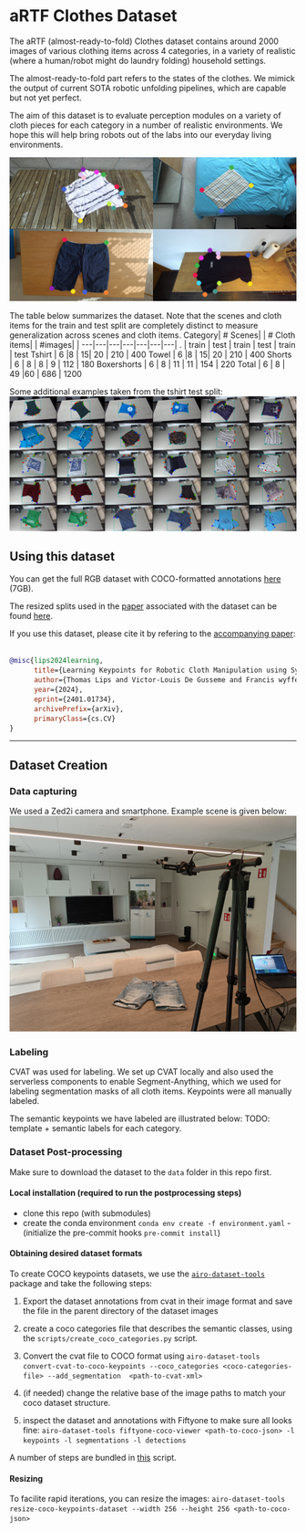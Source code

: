 # aRTF Clothes Dataset
The aRTF (almost-ready-to-fold) Clothes dataset contains around 2000 images of various clothing items across 4 categories, in a variety of realistic (where a human/robot might do laundry folding) household settings.

The almost-ready-to-fold part refers to the states of the clothes. We mimick the output of current SOTA robotic unfolding pipelines, which are capable but not yet perfect.

The aim of this dataset is to evaluate perception modules on a variety of cloth pieces for each category in a number of realistic environments. We hope this will help bring robots out of the labs into our everyday living environments.

![](docs/images/examples.png)





The table below summarizes the dataset. Note that the scenes and cloth items for the train and test split are completely distinct to measure generalization across scenes and cloth items.
Category| # Scenes| | # Cloth items| | #images| |
---|---|---|---|---|---|---|
. | train | test | train | test | train | test
Tshirt  | 6 |8 |  15| 20 | 210 | 400
Towel  | 6 |8 |  15| 20 | 210 | 400
Shorts | 6 | 8 | 8 | 9 | 112 | 180
Boxershorts | 6 | 8 | 11 | 11 | 154 | 220
Total |  6 | 8 | 49 |60 | 686 | 1200






Some additional examples taken from the tshirt test split:
![](docs/images/fiftyone-tshirts-sample.png)






## Using this dataset

You can get the full RGB dataset with COCO-formatted annotations [here](https://cloud.ilabt.imec.be/index.php/s/ezqASWNLmEEcocQ/download/aRTFClothes-rgb.zip) (7GB).

The resized splits used in the [paper](https://arxiv.org/abs/2401.01734) associated with the dataset can be found [here](https://cloud.ilabt.imec.be/index.php/s/LN9f7towXfPSA9K).

If you use this dataset, please cite it by refering to the [accompanying paper](https://arxiv.org/abs/2401.01734):
```bibtex

@misc{lips2024learning,
      title={Learning Keypoints for Robotic Cloth Manipulation using Synthetic Data},
      author={Thomas Lips and Victor-Louis De Gusseme and Francis wyffels},
      year={2024},
      eprint={2401.01734},
      archivePrefix={arXiv},
      primaryClass={cs.CV}
}
```

----
## Dataset Creation

### Data capturing
We used a Zed2i camera and smartphone. Example scene is given below:
![](docs/images/capture-homelab.jpg)
### Labeling
CVAT was used for labeling. We set up CVAT locally and also used the serverless components to enable Segment-Anything, which we used for labeling segmentation masks of all cloth items. Keypoints were all manually labeled.

The semantic keypoints we have labeled are illustrated below:
TODO: template + semantic labels for each category.


### Dataset Post-processing
Make sure to download the dataset to the `data` folder in this repo first.

#### Local installation (required to run the postprocessing steps)

- clone this repo (with submodules)
- create the conda environment `conda env create -f environment.yaml`
-(initialize the pre-commit hooks `pre-commit install`)


#### Obtaining desired dataset formats

To create COCO keypoints datasets, we use the [`airo-dataset-tools`](https://github.com/airo-ugent/airo-mono/tree/main/airo-dataset-tools) package and take the following steps:

1. Export the dataset annotations from cvat in their image format and save the file in the parent directory of the dataset images
2. create a coco categories file that describes the semantic classes, using the `scripts/create_coco_categories.py` script.

2. Convert the cvat file to COCO format using `airo-dataset-tools convert-cvat-to-coco-keypoints --coco_categories <coco-categories-file> --add_segmentation  <path-to-cvat-xml> `
3. (if needed) change the relative base of the image paths to match your coco dataset structure.
4. inspect the dataset and annotations with Fiftyone to make sure all looks fine: `airo-dataset-tools fiftyone-coco-viewer <path-to-coco-json> -l keypoints -l segmentations -l detections`


A number of steps are bundled in [this](artf_clothes/scripts/create_coco_dataset.py) script.


#### Resizing
To facilite rapid iterations, you can resize the images: `airo-dataset-tools resize-coco-keypoints-dataset --width 256 --height 256 <path-to-coco-json>`


